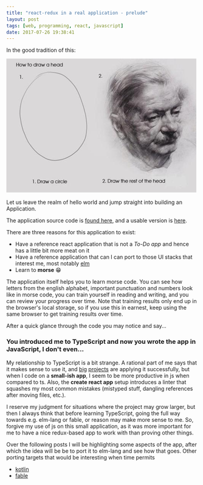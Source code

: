 ```yaml
---
title: "react-redux in a real application - prelude"
layout: post
tags: [web, programming, react, javascript]
date: 2017-07-26 19:38:41
---
```


In the good tradition of this:

![ts auto-complete](/public/assets/draw-a-head.jpg)

Let us leave the realm of hello world and jump straight into building an Application.

The application source code is [found here][1], and a usable version is [here][2].

There are three reasons for this application to exist:

* Have a reference react application that is not a _To-Do app_ and hence has a little bit more meat on it
* Have a reference application that can I can port to those UI stacks that interest me, most notably [elm][3] 
* Learn to __morse__ 😁

The application itself helps you to learn morse code. You can see how letters from the english alphabet, important punctuation and numbers look like in morse code, you can train yourself in reading and writing, and you can review your progress over time. Note that training results only end up in the browser's local storage, so if you use this in earnest, keep using the same browser to get training results over time.

After a quick glance through the code you may notice and say...

### You introduced me to TypeScript and now you wrote the app in JavaScript, I don't even...

My relationship to TypeScript is a bit strange. A rational part of me says that it makes sense to use it, and [big][6] [projects][7] are applying it successfully, but when I code on a __small-ish app__, I seem to be more productive in js when compared to ts. Also, the __create react app__ setup introduces a linter that squashes my most common mistakes (mistyped stuff, dangling references after moving files, etc.).

I reserve my judgment for situations where the project may grow larger, but then I always think that before learning TypeScript, going the full way towards e.g. elm-lang or fable, or reason may make more sense to me. So, forgive my use of js on this small application, as it was more important for me to have a nice redux-based app to work with than proving other things.

Over the following posts I will be highlighting some aspects of the app, after which the idea will be be to port it to elm-lang and see how that goes. Other porting targets that would be interesting when time permits

* [kotlin][4]
* [fable][5]

[1]: https://github.com/flq/remorse
[2]: http://realfiction.net/remorse
[3]: http://elm-lang.org/
[4]: https://blog.jetbrains.com/kotlin/2017/04/use-kotlin-with-npm-webpack-and-react/
[5]: http://fable.io/
[6]: https://redditblog.com/2017/06/30/why-we-chose-typescript/
[7]: https://slack.engineering/typescript-at-slack-a81307fa288d